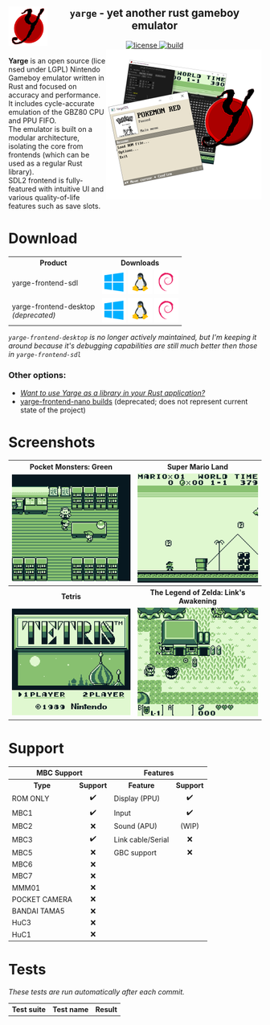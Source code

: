 <!-- THIS FILE IS GENERATED AUTOMATICALLY, ALL CHANGES WILL BE LOST -->
<!-- Generated from README_TEMPLATE.md -->

<!--TITLE-->
<h2 align="center">
  <img alt="logo" src=".assets/yarge.svg" border="0" width="78" height="78" align="left">
  <code>yarge</code> - <b>y</b>et <b>a</b>nother <b>r</b>ust <b>g</b>ameboy <b>e</b>mulator<br>
</h2>
<!--BADGES-->
<div align="center">
  <a href="https://github.com/griffi-gh/yarge/blob/master/LICENSE">
    <img alt="license" src="https://shields.io/github/license/griffi-gh/yarge" border="0">
  </a>
  <!-- <a href="https://github.com/rust-secure-code/safety-dance/">
    <img alt="unsafe forbidden" src="https://img.shields.io/badge/unsafe-forbidden-success.svg" border="0">
  </a> -->
  <a href="https://github.com/griffi-gh/yarge/actions">
    <img alt="build" src="https://img.shields.io/github/actions/workflow/status/griffi-gh/yarge/build.yml" border="0">
  </a>
</div>
<!--IMAGE-->
<img src=".assets/product.png" align="right" border="0" width="310" height="299">
<!--<img src=".assets/1x1.png" width="150" height="0"><br>--> <!--This prevents the text from getting too thin -->
<!--DESCRIPTION-->
<p>
  <b>Yarge</b>&#160;is&#160;an&#160;open&#160;source&#160;(licensed&#160;under&#160;LGPL)&#160;Nintendo&#160;Gameboy&#160;emulator written in Rust and focused on accuracy and performance.<br>It includes cycle-accurate emulation of the GBZ80 CPU and PPU FIFO.<br>The emulator is built on a modular architecture, isolating the core from frontends (which can be used as a regular Rust library).<br>
  SDL2 frontend is fully-featured with intuitive UI and various quality-of-life features such as save slots.
  <br>
</p>
<!--DOWNLOADS-->
<h1>Download</h1>
<p>
  <table>
    <tr>
      <th align="center">Product</th>
      <th align="center">Downloads</th>
    </tr>
    <tr>
      <td>yarge-frontend-sdl</td>
      <td align="center">
        <a href="https://nightly.link/griffi-gh/yarge/workflows/build/master/sdl-release-win64.zip">
          <img src=".assets/icons/windows.png" width="48" height="48" alt="Windows logo"></a>
        <a href="https://nightly.link/griffi-gh/yarge/workflows/build/master/sdl-release-lin64.zip">
          <img src=".assets/icons/linux.png" width="48" height="48" alt="Linux logo"></a>
        <a href="https://nightly.link/griffi-gh/yarge/workflows/build/master/sdl-release-lin64-deb.zip">
          <img src=".assets/icons/debian.png" width="48" height="48" alt="Debian logo"></a>
      </td>
    </tr>
    <tr>
      <td>yarge-frontend-desktop<br><i>(deprecated)</i></td>
      <td align="center">
        <a href="https://nightly.link/griffi-gh/yarge/workflows/build/master/release-win64.zip">
          <img src=".assets/icons/windows.png" width="48" height="48" alt="Windows logo"></a>
        <a href="https://nightly.link/griffi-gh/yarge/workflows/build/master/release-lin64.zip">
          <img src=".assets/icons/linux.png" width="48" height="48" alt="Linux logo"></a>
        <a href="https://nightly.link/griffi-gh/yarge/workflows/build/master/release-lin64-deb.zip">
          <img src=".assets/icons/debian.png" width="48" height="48" alt="Debian logo"></a>
    </tr>
  </table>
  <i><code>yarge-frontend-desktop</code> is no longer actively maintained, but I'm keeping it around because it's debugging capabilities are still much better then those in <code>yarge-frontend-sdl</code></i>
  <h3>Other options:</h3>
  <ul>
    <li>
      <i><a href="https://github.com/griffi-gh/yarge/tree/master/yarge-core">
        Want to use Yarge as a library in your Rust application?
      </a></i>
    </li>
    <li>
      <a href="https://matsked.netlify.app/yarge-deprecated/">yarge-frontend-nano builds</a>
      (deprecated; does not represent current state of the project)
    </li>
  </ul>
</p>
<!--SCREENSHOTS-->
<h1>Screenshots</h1>
<p>
  <table>
    <tr>
      <th align="center">Pocket Monsters: Green</th>
      <th align="center">Super Mario Land</th>
    </tr>
    <tr>
      <td align="center">
        <img src=".assets/screenshots/poke_jp.gif">
      </td>
      <td align="center">
        <img src=".assets/screenshots/sml.gif">
      </td>
    </tr>
    <tr>
      <th align="center">Tetris</th>
      <th align="center">The Legend of Zelda: Link's Awakening</th>
    </tr>
    <tr>
      <td align="center">
        <img src=".assets/screenshots/tetris.png">
      </td>
      <td align="center">
        <img src=".assets/screenshots/zelda.png">
      </td>
    </tr>
  </table>
</p>
<!--SUPPORT-->
<h1>Support</h1>
<p>
  <table>
    <tr>
      <th align="center" colspan="2">MBC Support</th>
      <th align="center" colspan="2">Features</th>
    </tr>
    <tr>
      <th align="center">Type</th>
      <th align="center">Support</th>
      <th align="center">Feature</th>
      <th align="center">Support</th>
    </tr>
    <tr>
      <td>ROM ONLY</td>
      <td align="center">✔️</td>
      <td>Display (PPU)</td>
      <td align="center">✔️</td>
    </tr>
    <tr>
      <td>MBC1</td>
      <td align="center">✔️</td>
      <td>Input</td>
      <td align="center">✔️</td>
    </tr>
    <tr>
      <td>MBC2</td>
      <td align="center">❌</td>
      <td>Sound (APU)</td>
      <td align="center">(WIP)</td>
    </tr>
    <tr>
      <td>MBC3</td>
      <td align="center">✔️</td>
      <td>Link cable/Serial</td>
      <td align="center">❌</td>
    </tr>
    <tr>
      <td>MBC5</td>
      <td align="center">❌</td>
      <td>GBC support</td>
      <td align="center">❌</td>
    </tr>
    <tr>
      <td>MBC6</td>
      <td align="center">❌</td>
      <td colspan="2"></td>
    </tr>
    <tr>
      <td>MBC7</td>
      <td align="center">❌</td>
      <td colspan="2"></td>
    </tr>
    <tr>
      <td>MMM01</td>
      <td align="center">❌</td>
      <td colspan="2"></td>
    </tr>
    <tr>
      <td>POCKET CAMERA</td>
      <td align="center">❌</td>
      <td colspan="2"></td>
    </tr>
    <tr>
      <td>BANDAI TAMA5</td>
      <td align="center">❌</td>
      <td colspan="2"></td>
    </tr>
    <tr>
      <td>HuC3</td>
      <td align="center">❌</td>
      <td colspan="2"></td>
    </tr>
    <tr>
      <td>HuC1</td>
      <td align="center">❌</td>
      <td colspan="2"></td>
    </tr>
  </table>
</p>
<!--TEST TABLE-->
<h1>Tests</h1>
<p><i>These tests are run automatically after each commit.</i></p>
<p>
   
<!-- GENERATED TABLE START -->
<table><tr><th>Test suite</th><th>Test name</th><th>Result</th></tr></table>
<!-- GENERATED TABLE END -->
 
</p>
